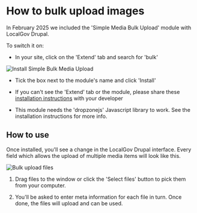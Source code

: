 # How to bulk upload images

In February 2025 we included the 'Simple Media Bulk Upload' module with LocalGov Drupal. 

To switch it on:

- In your site, click on the 'Extend' tab and search for 'bulk'

![Install Simple Bulk Media Upload](https://github.com/user-attachments/assets/6cf05d18-2185-4a93-97f7-da90cecc0023)

- Tick the box next to the module's name and click 'Install'

- If you can't see the 'Extend' tab or the module, please share these [installation instructions](https://github.com/localgovdrupal/localgov/releases/tag/3.1.0) with your developer

- This module needs the 'dropzonejs' Javascript library to work. See the installation instructions for more info.

## How to use

Once installed, you'll see a change in the LocalGov Drupal interface. Every field which allows the upload of multiple media items will look like this.

![Bulk upload files](https://github.com/user-attachments/assets/04152d96-8a25-4440-b0e4-f30ee7b95621)

1. Drag files to the window or click the 'Select files' button to pick them from your computer.

2. You'll be asked to enter meta information for each file in turn. Once done, the files will upload and can be used.
